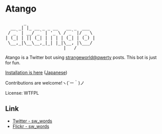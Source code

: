 # Atango
<pre>
       _
  __ _| |_ __ _ _ __   __ _  ___
 / _` | __/ _` | '_ \ / _` |/ _ \
| (_| | || (_| | | | | (_| | (_) |
 \__,_|\__\__,_|_| |_|\__, |\___/
                      |___/
</pre>

Atango is a Twitter bot using [strangeworld@qwerty](http://qwerty.on.arena.ne.jp/cgi-bin/bbs.cgi) posts.
This bot is just for fun.

[Installation is here](https://github.com/kuhaku/atango/wiki/Installation) ([Japanese](https://github.com/kuhaku/atango/wiki/ぁ単語が動くようになるまでの手順))

Contributions are welcome!ヽ(´ー｀)ノ

License: WTFPL

## Link
* [Twitter - sw_words](https://twitter.com/sw_words/)
* [Flickr - sw_words](https://www.flickr.com/photos/sw_words/)
